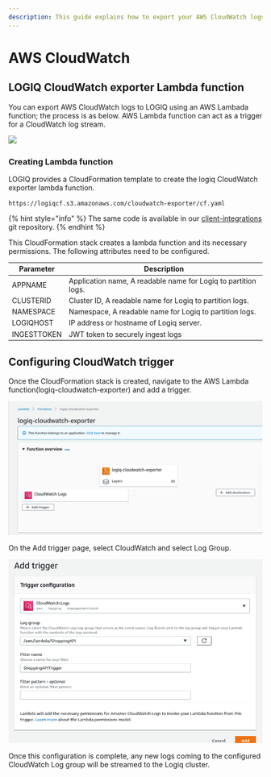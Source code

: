 ```yaml
---
description: This guide explains how to export your AWS CloudWatch logs.
---
```


# AWS CloudWatch

## LOGIQ CloudWatch exporter Lambda function

You can export AWS CloudWatch logs to LOGIQ using an AWS Lambada function; the process is as below. AWS Lambda function can act as a trigger for a CloudWatch log stream.&#x20;

![](../.gitbook/assets/flash-high-level-cloudwatch\(1\).png)

### Creating Lambda function

LOGIQ provides a CloudFormation template to create the logiq CloudWatch exporter lambda function.&#x20;

```
https://logiqcf.s3.amazonaws.com/cloudwatch-exporter/cf.yaml
```

{% hint style="info" %}
The same code is available in our [client-integrations](https://bitbucket.org/logiqcloud/client-integrations/src/master/cloudwatch-exporter/) git repository.
{% endhint %}

This CloudFormation stack creates a lambda function and its necessary permissions. The following attributes need to be configured.

| Parameter   | Description                                                    |
| ----------- | -------------------------------------------------------------- |
| APPNAME     | Application name, A readable name for Logiq to partition logs. |
| CLUSTERID   | Cluster ID, A readable name for Logiq to partition logs.       |
| NAMESPACE   | Namespace, A readable name for Logiq to partition logs.        |
| LOGIQHOST   | IP address or hostname of Logiq server.                        |
| INGESTTOKEN | JWT token to securely ingest logs                              |

## Configuring CloudWatch trigger

Once the CloudFormation stack is created, navigate to the AWS Lambda function(logiq-cloudwatch-exporter) and add a trigger.&#x20;

![](<../.gitbook/assets/image (3).png>)

On the Add trigger page, select CloudWatch and select Log Group.&#x20;

![](<../.gitbook/assets/image (4).png>)

Once this configuration is complete, any new logs coming to the configured CloudWatch Log group will be streamed to the Logiq cluster.
